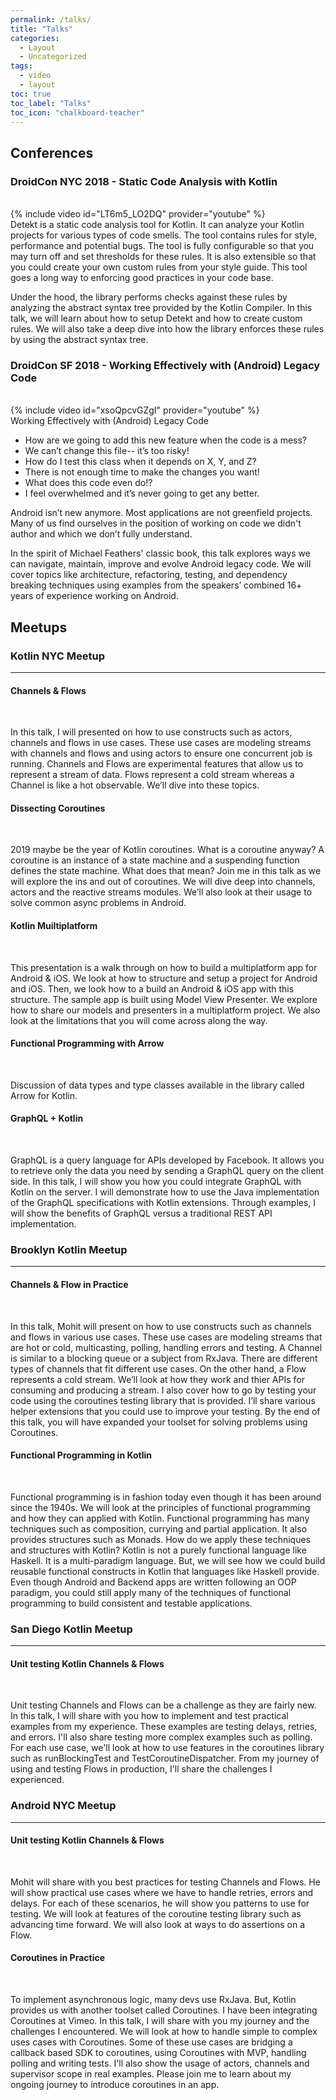 ```yaml
---
permalink: /talks/
title: "Talks"
categories:
  - Layout
  - Uncategorized
tags:
  - video
  - layout
toc: true
toc_label: "Talks"
toc_icon: "chalkboard-teacher"
---
```


## Conferences

### DroidCon NYC 2018  - Static Code Analysis with Kotlin
<br/>
{% include video id="LT6m5_LO2DQ" provider="youtube" %}
<br/>
Detekt is a static code analysis tool for Kotlin. It can analyze your Kotlin projects for various types of code smells. The tool contains rules for style, performance and potential bugs. The tool is fully configurable so that you may turn off and set thresholds for these rules. It is also extensible so that you could create your own custom rules from your style guide. This tool goes a long way to enforcing good practices in your code base.

Under the hood, the library performs checks against these rules by analyzing the abstract syntax tree provided by the Kotlin Compiler. In this talk, we will learn about how to setup Detekt and how to create custom rules. We will also take a deep dive into how the library enforces these rules by using the abstract syntax tree.

### DroidCon SF 2018 - Working Effectively with (Android) Legacy Code
<br/>
{% include video id="xsoQpcvGZgI" provider="youtube" %}
<br/>
Working Effectively with (Android) Legacy Code

* How are we going to add this new feature when the code is a mess?
* We can’t change this file-- it’s too risky!
* How do I test this class when it depends on X, Y, and Z?
* There is not enough time to make the changes you want!
* What does this code even do!?
* I feel overwhelmed and it’s never going to get any better.

Android isn’t new anymore. Most applications are not greenfield projects. Many of us find ourselves in the position of working on code we didn't author and which we don’t fully understand.

In the spirit of Michael Feathers' classic book, this talk explores ways we can navigate, maintain, improve and evolve Android legacy code. We will cover topics like architecture, refactoring, testing, and dependency breaking techniques using examples from the speakers’ combined 16+ years of experience working on Android. 

## Meetups

### Kotlin NYC Meetup 
----

#### Channels & Flows 
<br/>  
<script async class="speakerdeck-embed" data-id="5a4e8a2864e54ae0a38b35090d33725b" data-ratio="1.77777777777778" src="//speakerdeck.com/assets/embed.js"></script>  

In this talk, I will presented on how to use constructs such as actors, channels and flows in use cases. These use cases are modeling streams with channels and flows and using actors to ensure one concurrent job is running. Channels and Flows are experimental features that allow us to represent a stream of data. Flows represent a cold stream whereas a Channel is like a hot observable. We’ll dive into these topics.

#### Dissecting Coroutines
<br/>
<script async class="speakerdeck-embed" data-id="3d0bbbe23015455eaa848840cc55f981" data-ratio="1.77777777777778" src="//speakerdeck.com/assets/embed.js"></script>

2019 maybe be the year of Kotlin coroutines. What is a coroutine anyway? A coroutine is an instance of a state machine and a suspending function defines the state machine. What does that mean? Join me in this talk as we will explore the ins and out of coroutines. We will dive deep into channels, actors and the reactive streams modules. We’ll also look at their usage to solve common async problems in Android.

#### Kotlin Muiltiplatform
<br/>
<script async class="speakerdeck-embed" data-id="127463ba51044d378f1bf9b76e781213" data-ratio="1.77777777777778" src="//speakerdeck.com/assets/embed.js"></script>

This presentation is a walk through on how to build a multiplatform app for Android & iOS. We look at how to structure and setup a project for Android and iOS. Then, we look how to a build an Android & iOS app with this structure. The sample app is built using Model View Presenter. We explore how to share our models and presenters in a multiplatform project. We also look at the limitations that you will come across along the way.

#### Functional Programming with Arrow
<br/>
<script async class="speakerdeck-embed" data-id="4b938d99415a416c8f908ac5302a66cb" data-ratio="1.77777777777778" src="//speakerdeck.com/assets/embed.js"></script>

Discussion of data types and type classes available in the library called Arrow for Kotlin.

#### GraphQL + Kotlin
<br/>
<script async class="speakerdeck-embed" data-id="2c9cef2676b7463499ab48d356c1cf12" data-ratio="1.77777777777778" src="//speakerdeck.com/assets/embed.js"></script>

GraphQL is a query language for APIs developed by Facebook. It allows you to retrieve only the data you need by sending a GraphQL query on the client side. In this talk, I will show you how you could integrate GraphQL with Kotlin on the server. I will demonstrate how to use the Java implementation of the GraphQL specifications with Kotlin extensions. Through examples, I will show the benefits of GraphQL versus a traditional REST API implementation.

### Brooklyn Kotlin Meetup 
----

#### Channels & Flow in Practice
<br/>
<script async class="speakerdeck-embed" data-id="fade5cd679b04e92b8d25655c2397cb9" data-ratio="1.77777777777778" src="//speakerdeck.com/assets/embed.js"></script>

In this talk, Mohit will present on how to use constructs such as channels and flows in various use cases. These use cases are modeling streams that are hot or cold, multicasting, polling, handling errors and testing. A Channel is similar to a blocking queue or a subject from RxJava. There are different types of channels that fit different use cases. On the other hand, a Flow represents a cold stream. We’ll look at how they work and thier APIs for consuming and producing a stream. I also cover how to go by testing your code using the coroutines testing library that is provided. I’ll share various helper extensions that you could use to improve your testing. By the end of this talk, you will have expanded your toolset for solving problems using Coroutines.

#### Functional Programming in Kotlin
<br/>
<script async class="speakerdeck-embed" data-id="b010b0c6041c4912af8703167f0212b8" data-ratio="1.77777777777778" src="//speakerdeck.com/assets/embed.js"></script>

Functional programming is in fashion today even though it has been around since the 1940s. We will look at the principles of functional programming and how they can applied with Kotlin. Functional programming has many techniques such as composition, currying and partial application. It also provides structures such as Monads. How do we apply these techniques and structures with Kotlin? Kotlin is not a purely functional language like Haskell. It is a multi-paradigm language. But, we will see how we could build reusable functional constructs in Kotlin that languages like Haskell provide. Even though Android and Backend apps are written following an OOP paradigm, you could still apply many of the techniques of functional programming to build consistent and testable applications.

### San Diego Kotlin Meetup
----

#### Unit testing Kotlin Channels & Flows
<br/>
<script async class="speakerdeck-embed" data-id="8f8168837a0b4aa4aff30f99a7d45f0f" data-ratio="1.77777777777778" src="//speakerdeck.com/assets/embed.js"></script>

Unit testing Channels and Flows can be a challenge as they are fairly new. In this talk, I will share with you how to implement and test practical examples from my experience. These examples are testing delays, retries, and errors. I'll also share testing more complex examples such as polling. For each use case, we'll look at how to use features in the coroutines library such as runBlockingTest and TestCoroutineDispatcher. From my journey of using and testing Flows in production, I'll share the challenges I experienced.


### Android NYC Meetup
----

#### Unit testing Kotlin Channels & Flows
<br/>
<script async class="speakerdeck-embed" data-id="f5bbba31146a4f6c92feed435f6bbde8" data-ratio="1.77777777777778" src="//speakerdeck.com/assets/embed.js"></script>

Mohit will share with you best practices for testing Channels and Flows. He will show practical use cases where we have to handle retries, errors and delays. For each of these scenarios, he will show you patterns to use for testing. We will look at features of the coroutine testing library such as advancing time forward. We will also look at ways to do assertions on a Flow.

#### Coroutines in Practice
<br/>
<script async class="speakerdeck-embed" data-id="46e01fc77b0d474bb1d5052e7dae7e98" data-ratio="1.77777777777778" src="//speakerdeck.com/assets/embed.js"></script>

To implement asynchronous logic, many devs use RxJava. But, Kotlin provides us with another toolset called Coroutines. I have been integrating Coroutines at Vimeo. In this talk, I will share with you my journey and the challenges I encountered. We will look at how to handle simple to complex uses cases with Coroutines. Some of these use cases are bridging a callback based SDK to coroutines, using Coroutines with MVP, handling polling and writing tests. I'll also show the usage of actors, channels and supervisor scope in real examples. Please join me to learn about my ongoing journey to introduce coroutines in an app.

